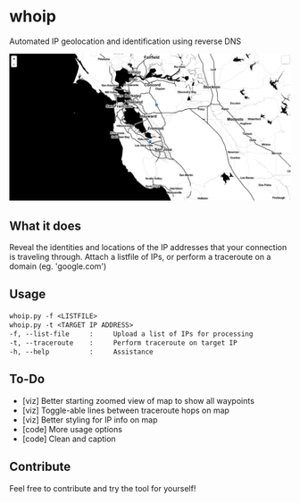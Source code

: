 # whoip
Automated IP geolocation and identification using reverse DNS

![Example Map](viz/README.png?raw=true "Example Map")

## What it does
Reveal the identities and locations of the IP addresses that your connection is traveling through. Attach a listfile of IPs, or perform a traceroute on a domain (eg. 'google.com')

## Usage
```
whoip.py -f <LISTFILE>
whoip.py -t <TARGET IP ADDRESS>
-f, --list-file     :     Upload a list of IPs for processing
-t, --traceroute    :     Perform traceroute on target IP
-h, --help          :     Assistance
```

## To-Do
- [viz] Better starting zoomed view of map to show all waypoints
- [viz] Toggle-able lines between traceroute hops on map
- [viz] Better styling for IP info on map
- [code] More usage options
- [code] Clean and caption

## Contribute
Feel free to contribute and try the tool for yourself!
